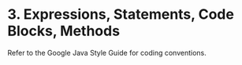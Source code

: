 # 3. Expressions, Statements, Code Blocks, Methods
Refer to the Google Java Style Guide for coding conventions. 



































